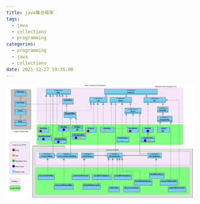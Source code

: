 ```yaml
---
title: java集合框架
tags:
  - java
  - collections
  - programming
categories:
  - programming
  - java
  - collections
date: 2021-12-27 19:35:00
---
```




![img](collection/java_collections_overview.png)


